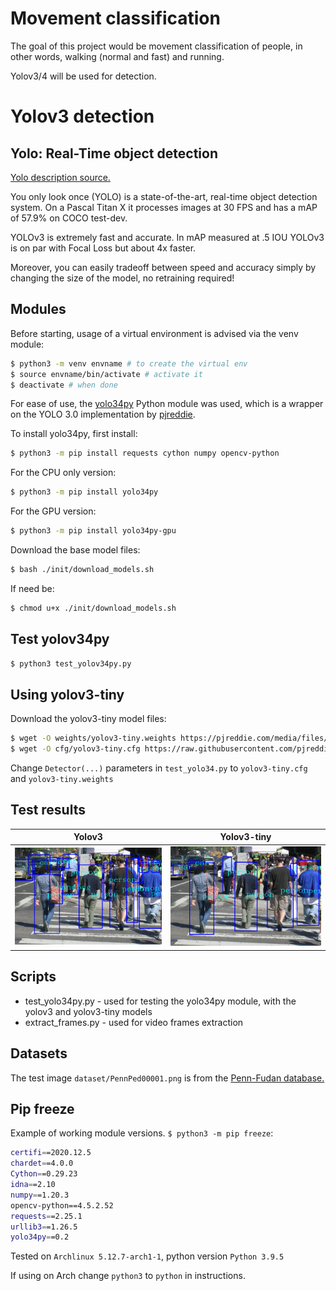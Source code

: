 # Movement classification

The goal of this project would be movement classification of people, in other words, walking (normal and fast) and running.

Yolov3/4 will be used for detection.

# Yolov3 detection

## Yolo: Real-Time object detection
[Yolo description source.](https://pjreddie.com/darknet/yolo/)

You only look once (YOLO) is a state-of-the-art, real-time object detection system. 
On a Pascal Titan X it processes images at 30 FPS and has a mAP of 57.9% on COCO test-dev.


YOLOv3 is extremely fast and accurate. In mAP measured at .5 IOU YOLOv3 is on par with Focal Loss but about 4x faster. 

Moreover, you can easily tradeoff between speed and accuracy simply by changing the size of the model, no retraining required!

## Modules
Before starting, usage of a virtual environment is advised via the venv module:
```bash
$ python3 -m venv envname # to create the virtual env
$ source envname/bin/activate # activate it
$ deactivate # when done
```

For ease of use, the [yolo34py](https://pypi.org/project/yolo34py/) Python module was used, which is a wrapper on the YOLO 3.0 implementation by [pjreddie](https://pjreddie.com/).

To install yolo34py, first install:
```bash
$ python3 -m pip install requests cython numpy opencv-python
```

For the CPU only version:
```bash
$ python3 -m pip install yolo34py
```

For the GPU version:
```bash
$ python3 -m pip install yolo34py-gpu
```

Download the base model files:
```bash
$ bash ./init/download_models.sh
```
If need be:
```bash
$ chmod u+x ./init/download_models.sh
```

## Test yolov34py
```bash
$ python3 test_yolov34py.py
```

## Using yolov3-tiny
Download the yolov3-tiny model files:
```bash
$ wget -O weights/yolov3-tiny.weights https://pjreddie.com/media/files/yolov3-tiny.weights
$ wget -O cfg/yolov3-tiny.cfg https://raw.githubusercontent.com/pjreddie/darknet/master/cfg/yolov3-tiny.cfg
```
Change `Detector(...)` parameters in `test_yolo34.py` to `yolov3-tiny.cfg` and `yolov3-tiny.weights`

## Test results
Yolov3             |  Yolov3-tiny
:-------------------------:|:-------------------------:
![Yolov3 test image](assets/yolov3_test.png)  |  ![Yolov3-tiny test image](assets/yolov3-tiny_test.png)

## Scripts
- test\_yolo34py.py - used for testing the yolo34py module, with the yolov3 and yolov3-tiny models
- extract_frames.py - used for video frames extraction 

## Datasets
The test image `dataset/PennPed00001.png` is from the [Penn-Fudan database.](https://www.cis.upenn.edu/~jshi/ped_html/)

## Pip freeze
Example of working module versions. `$ python3 -m pip freeze`:
```bash
certifi==2020.12.5
chardet==4.0.0
Cython==0.29.23
idna==2.10
numpy==1.20.3
opencv-python==4.5.2.52
requests==2.25.1
urllib3==1.26.5
yolo34py==0.2
```
Tested on `Archlinux 5.12.7-arch1-1`, python version `Python 3.9.5`

If using on Arch change `python3` to `python` in instructions.
